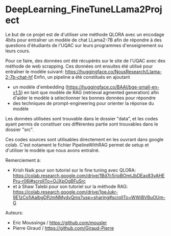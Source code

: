 # DeepLearning_FineTuneLLama2Project

Le but de ce projet est de d'utiliser une méthode QLORA avec un encodage 4bits pour entraîner un modèle de chat LLama2-7B afin de répondre à des questions d'étudiants de l'UQAC sur leurs programmes d'enseignement ou leurs cours.

Pour ce faire, des données ont été récupérés sur le site de l'UQAC avec des méthode de web scrapping. 
Ces données ont ensuites été utilisé pour entraîner le modèle suivant: https://huggingface.co/NousResearch/Llama-2-7b-chat-hf
Enfin, un pipeline a été constitués en ajoutant 
- un modèle d'embedding (https://huggingface.co/BAAI/bge-small-en-v1.5) en tant que modèle de RAG (retrieval agmented generation) afin d'aider le modèle à sélectionner les bonnes données pour répondre
- des techniques de prompt-engineering pour orienter la réponse du modèle

Les données utilisées sont trouvable dans le dossier "data", et les codes ayant permis de constituer ces différentes partie sont trouvables dans le dossier "src". 

Ces codes sources sont utilisables directement en les ouvrant dans google colab. C'est notament le fichier PipelineWithRAG permet de setup et d'utiliser le modèle que nous avons entraîné.


Remerciement à: 
- Krish Naik pour son tutoriel sur le fine tuning avec QLORA: https://colab.research.google.com/drive/1Bd7c5rioBOmtJbDEax83vAHEPru-r06l#scrollTo=OJXpOgBFuSrc
- et à Shaw Talebi pour son tutoriel sur la méthode RAG: https://colab.research.google.com/drive/1peJukr-9E1zCo1iAalbgDPJmNMydvQms?usp=sharing#scrollTo=WWiBVBuOUm-G


Auteurs:
- Eric Moussinga / https://github.com/mousler
- Pierre Giraud / https://github.com/Giraud-Pierre
